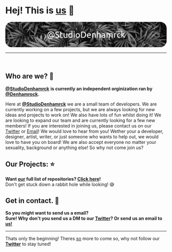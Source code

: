 # **Hej!** This is <u>us</u> 👋
[![](https://github.com/StudioDenhamrck/.github/blob/main/profile/images/studiodrmrckb.png)](https://twitter.com/StudioDenhamrck)

---
<br />

## Who are we? 🤔
**[@StudioDenhamrck]** **is currently an independent orginization ran by [@Denhamrock].**

Here at **[@StudioDenhamrck]** we are a small team of developers. We are currently working on a few projects, but we are always looking for new ideas and projects to work on! We also have lots of fun whilst doing it! We are looking to expand our team and are currently looking for a few new members! If you are interested in joining us, please contact us on our [Twitter] or [Email]! We would love to hear from you! Wether your a developer, designer, artist, writer, or just someone who wants to help out, we would love to have you on board! We are also accept everyone no matter your sexuality, background or anything else! So why not come join us?
<br />

## Our Projects: ⭐
**Want [our][@StudioDenhamrck] full list of repositories? [Click here](https://github.com/StudioDenhamrck/.github/blob/main/profile/repos/README.MD)!** \
Don't get stuck down a rabbit hole while looking! 😅

## Get in contact. 📧
**So you might want to send us a email?** \
**Sure! Why don't you send us a DM to our [Twitter]? Or send us an email to [us!](mailto:contact@denhamrock.com)**

---

Thats only the beginning! Theres <u>so</u> more to come so, why not follow our **[Twitter](https://twitter.com/StudioDenhamrck)** to stay tuned!

<!-- Markdown Links! ↓ -->
[Denhamrock.net]: http://denhamrock.net
[Twitter]: https://twitter.com/StudioDenhamrck
[@Denhamrock]: https://github.com/Denhamrock
[@StudioDenhamrck]: https://github.com/StudioDenhamrck
[Banner]: images/studiodrmrckb.png
[BannerW]: images/studiodrmrckwb.png
[Forums]: https://denhamrock.net/forums
[Email]: mailto:contact@denhamrock.net
